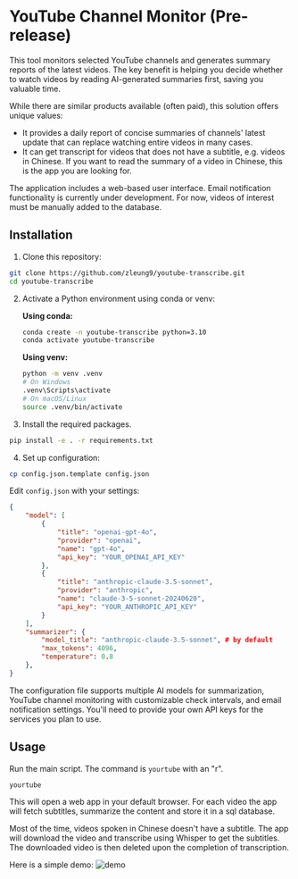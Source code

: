 # YouTube Channel Monitor (Pre-release)

This tool monitors selected YouTube channels and generates summary reports of the latest videos. The key benefit is helping you decide whether to watch videos by reading AI-generated summaries first, saving you valuable time.

While there are similar products available (often paid), this solution offers unique values:
- It provides a daily report of concise summaries of channels' latest update that can replace watching entire videos in many cases. 
- It can get transcript for videos that does not have a subtitle, e.g. videos in Chinese. If you want to read the summary of a video in Chinese, this is the app you are looking for.

The application includes a web-based user interface. Email notification functionality is currently under development. For now, videos of interest must be manually added to the database.


## Installation

1. Clone this repository:
```bash
git clone https://github.com/zleung9/youtube-transcribe.git
cd youtube-transcribe
```

2. Activate a Python environment using conda or venv:

   **Using conda:**
   ```bash
   conda create -n youtube-transcribe python=3.10
   conda activate youtube-transcribe
   ```

   **Using venv:**
   ```bash
   python -m venv .venv
   # On Windows
   .venv\Scripts\activate
   # On macOS/Linux
   source .venv/bin/activate
   ```


3. Install the required packages. 
```bash
pip install -e . -r requirements.txt
```

4. Set up configuration:
```bash
cp config.json.template config.json
```

Edit `config.json` with your settings:
```json
{
    "model": [
        {
            "title": "openai-gpt-4o",
            "provider": "openai",
            "name": "gpt-4o",
            "api_key": "YOUR_OPENAI_API_KEY"
        },
        {   
            "title": "anthropic-claude-3.5-sonnet",
            "provider": "anthropic",
            "name": "claude-3-5-sonnet-20240620",
            "api_key": "YOUR_ANTHROPIC_API_KEY"
        }
    ],
    "summarizer": {
        "model_title": "anthropic-claude-3.5-sonnet", # by default
        "max_tokens": 4096,
        "temperature": 0.8
    },
}
```

The configuration file supports multiple AI models for summarization, YouTube channel monitoring with customizable check intervals, and email notification settings. You'll need to provide your own API keys for the services you plan to use.

## Usage

Run the main script. The command is `yourtube` with an "r". 
```bash
yourtube
```

This will open a web app in your default browser. For each video the app will fetch subtitles, summarize the content and store it in a sql database. 

Most of the time, videos spoken in Chinese doesn't have a subtitle. The app will download the video and transcribe using Whisper to get the subtitles. The downloaded video is then deleted upon the completion of transcription.


Here is a simple demo: 
![demo](https://youtu.be/wu59USebe3g)